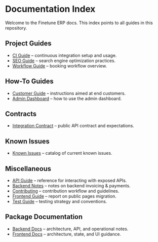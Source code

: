 # Documentation Index

Welcome to the Finetune ERP docs. This index points to all guides in this repository.

## Project Guides
- [CI Guide](project/CI_GUIDE.md) – continuous integration setup and usage.
- [SEO Guide](project/SEO_GUIDE.md) – search engine optimization practices.
- [Workflow Guide](project/WORKFLOW_GUIDE.md) – booking workflow overview.

## How-To Guides
- [Customer Guide](how-to/CUSTOMER_GUIDE.md) – instructions aimed at end customers.
- [Admin Dashboard](how-to/ADMIN_DASHBOARD.md) – how to use the admin dashboard.

## Contracts
- [Integration Contract](contracts/INTEGRATION_CONTRACT.md) – public API contract and expectations.

## Known Issues
- [Known Issues](known-issues/KNOWN_ISSUES.md) – catalog of current known issues.

## Miscellaneous
- [API Guide](API_GUIDE.md) – reference for interacting with exposed APIs.
- [Backend Notes](BACKEND.md) – notes on backend invoicing & payments.
- [Contributing](CONTRIBUTING.md) – contribution workflow and guidelines.
- [Frontend Guide](FRONTEND_GUIDE.md) – report on public pages migration.
- [Test Guide](TEST_GUIDE.md) – testing strategy and conventions.

## Package Documentation
- [Backend Docs](../finetune-ERP-backend-New/docs/ARCHITECTURE.md) – architecture, API, and operational notes.
- [Frontend Docs](../finetune-ERP-frontend-New/docs/ARCHITECTURE.md) – architecture, state, and UI guidance.

